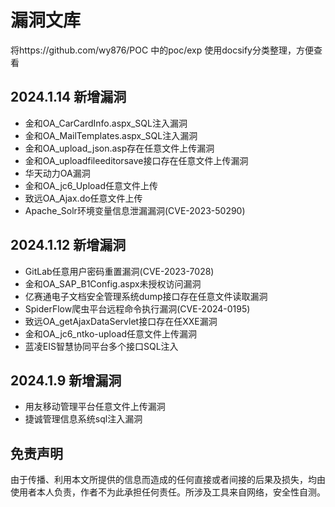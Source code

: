 # 漏洞文库
将https://github.com/wy876/POC 中的poc/exp 使用docsify分类整理，方便查看

## 2024.1.14 新增漏洞
- 金和OA_CarCardInfo.aspx_SQL注入漏洞
- 金和OA_MailTemplates.aspx_SQL注入漏洞
- 金和OA_upload_json.asp存在任意文件上传漏洞
- 金和OA_uploadfileeditorsave接口存在任意文件上传漏洞
- 华天动力OA漏洞
- 金和OA_jc6_Upload任意文件上传
- 致远OA_Ajax.do任意文件上传
- Apache_Solr环境变量信息泄漏漏洞(CVE-2023-50290)

## 2024.1.12 新增漏洞
- GitLab任意用户密码重置漏洞(CVE-2023-7028)
- 金和OA_SAP_B1Config.aspx未授权访问漏洞
- 亿赛通电子文档安全管理系统dump接口存在任意文件读取漏洞
- SpiderFlow爬虫平台远程命令执行漏洞(CVE-2024-0195)
- 致远OA_getAjaxDataServlet接口存在任XXE漏洞
- 金和OA_jc6_ntko-upload任意文件上传漏洞
- 蓝凌EIS智慧协同平台多个接口SQL注入
  
## 2024.1.9 新增漏洞
- 用友移动管理平台任意文件上传漏洞
- 捷诚管理信息系统sql注入漏洞


## 免责声明
由于传播、利用本文所提供的信息而造成的任何直接或者间接的后果及损失，均由使用者本人负责，作者不为此承担任何责任。所涉及工具来自网络，安全性自测。

